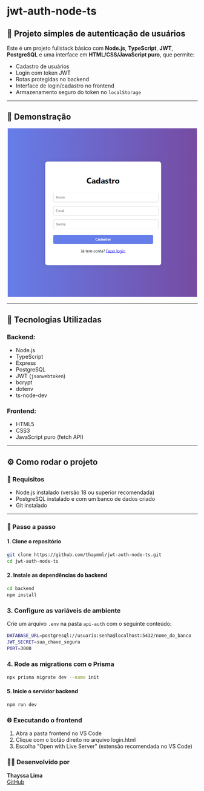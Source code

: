 # jwt-auth-node-ts

## 🔐 Projeto simples de autenticação de usuários

Este é um projeto fullstack básico com **Node.js**, **TypeScript**, **JWT**, **PostgreSQL** e uma interface em **HTML/CSS/JavaScript puro**, que permite:

- Cadastro de usuários  
- Login com token JWT  
- Rotas protegidas no backend  
- Interface de login/cadastro no frontend  
- Armazenamento seguro do token no `localStorage`

---

## 📸 Demonstração

<div align="center">
  <img src="./docs/image.png" alt="Tela de Cadastro" width="500" />
</div>

---

## 🧰 Tecnologias Utilizadas

### Backend:
- Node.js  
- TypeScript  
- Express  
- PostgreSQL  
- JWT (`jsonwebtoken`)  
- bcrypt  
- dotenv  
- ts-node-dev

### Frontend:
- HTML5  
- CSS3  
- JavaScript puro (fetch API)

---


## ⚙️ Como rodar o projeto

### 🔧 Requisitos

- Node.js instalado (versão 18 ou superior recomendada)
- PostgreSQL instalado e com um banco de dados criado
- Git instalado

---

### 🚀 Passo a passo

#### 1. Clone o repositório

```bash
git clone https://github.com/thaymml/jwt-auth-node-ts.git
cd jwt-auth-node-ts 
```

#### 2. Instale as dependências do backend

```bash
cd backend
npm install
```

### 3. Configure as variáveis de ambiente
Crie um arquivo `.env` na pasta `api-auth` com o seguinte conteúdo:
``` bash
DATABASE_URL=postgresql://usuario:senha@localhost:5432/nome_do_banco
JWT_SECRET=sua_chave_segura
PORT=3000
```

### 4.  Rode as migrations com o Prisma
```bash
npx prisma migrate dev --name init
```

#### 5.  Inicie o servidor backend
```bash
npm run dev
```

### 🌐 Executando o frontend
1. Abra a pasta frontend no VS Code
2. Clique com o botão direito no arquivo login.html
3. Escolha "Open with Live Server" (extensão recomendada no VS Code)


### 👩‍💻 Desenvolvido por

**Thayssa Lima**  
[GitHub](https://github.com/thaymml)
